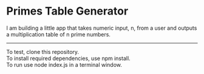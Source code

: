 # Primes Table Generator

I am building a little app that takes numeric input, n, from a user and outputs a multiplication table of n prime numbers. 

---
To test, clone this repository.\
To install required dependencies, use npm install.\
To run use node index.js in a terminal window.
